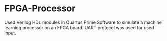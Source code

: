 # FPGA-Processor

Used Verilog HDL modules in Quartus Prime Software to simulate a machine learning processor on an FPGA board. UART protocol was used for used input. 
